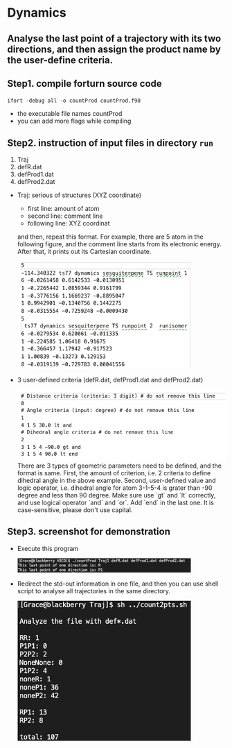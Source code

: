 # Dynamics
Analyse the last point of a trajectory with its two directions, and then assign the product name by the user-define criteria. 
---
## Step1. compile forturn source code 

`ifort -debug all -o countProd countProd.f90`

- the executable file names countProd
- you can add more flags while compiling

## Step2. instruction of input files in directory `run`

1. Traj
2. defR.dat
3. defProd1.dat
4. defProd2.dat


- Traj: serious of structures (XYZ coordinate)
    - first line: amount of atom 
    - second line: comment line
    - following line: XYZ coordinat
     
  and then, repeat this format. For example, there are 5 atom in the following figure, and the comment line starts from its electronic energy. After that, it prints out its Cartesian coordinate. 

     <div style='float: center'>
        <img style='width: 400px' src="./fig/traj.png"></img>
    </div> 
- 3 user-defined criteria (defR.dat, defProd1.dat and defProd2.dat)
    <div style='float: center'>
        <img style='width: 500px' src="./fig/def.png"></img>
    </div> 
    There are 3 types of geometric parameters need to be defined, and the format is same. First, the amount of criterion, i.e. 2 criteria to define dihedral angle in the above example. Second, user-defined value and logic operator, i.e. dihedral angle for atom 3-1-5-4 is grater than -90 degree and less than 90 degree. Make sure use `gt` and `lt` correctly, and use logical operator `and` and `or`. Add `end` in the last one. It is case-sensitive, please don't use capital. 

## Step3. screenshot for demonstration
- Execute this program
    <div style='float: center'>
        <img style='width: 400px' src="./fig/demo1.png"></img>
    </div> 

- Redirect the std-out information in one file, and then you can use shell script to analyse all trajectories in the same directory.
    <div style='float: center'>
        <img style='width: 400px' src="./fig/demo2.png"></img>
    </div> 
